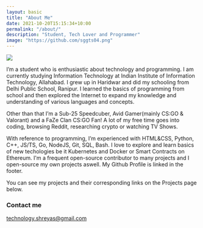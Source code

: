 ```yaml
---
layout: basic
title: "About Me"
date: 2021-10-20T15:15:34+10:00
permalink: "/about/"
description: "Student, Tech Lover and Programmer"
image: "https://github.com/sggts04.png"
---
```


![](https://c.tenor.com/-z2KfO5zAckAAAAC/hello-there-baby-yoda.gif)

I’m a student who is enthusiastic about technology and programming. I am currently studying Information Technology at Indian Institute of Information Technology, Allahabad. I grew up in Haridwar and did my schooling from Delhi Public School, Ranipur. I learned the basics of programming from school and then explored the Internet to expand my knowledge and understanding of various languages and concepts.

Other than that I’m a Sub-25 Speedcuber, Avid Gamer(mainly CS:GO & Valorant) and a FaZe Clan CS:GO Fan! A lot of my free time goes into coding, browsing Reddit, researching crypto or watching TV Shows.

With reference to programming, I’m experienced with HTML&CSS, Python, C++, JS/TS, Go, NodeJS, Git, SQL, Bash.
I love to explore and learn basics of new techologies be it Kubernetes and Docker or Smart Contracts on Ethereum.
I'm a frequent open-source contributor to many projects and I open-source my own projects aswell. My Github Profile is linked in the footer.

You can see my projects and their corresponding links on the Projects page below.


### Contact me

[technology.shreyas@gmail.com](mailto:technology.shreyas@gmail.com)
